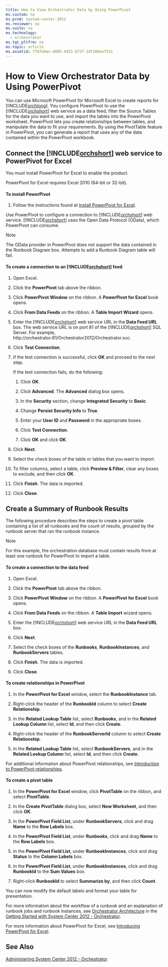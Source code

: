 ```yaml
---
title: How to View Orchestrator Data by Using PowerPivot
ms.custom: na
ms.prod: system-center-2012
ms.reviewer: na
ms.suite: na
ms.technology: 
  - orchestrator
ms.tgt_pltfrm: na
ms.topic: article
ms.assetid: 7707e8ac-d885-4453-b72f-14f208eaf531
---
```

# How to View Orchestrator Data by Using PowerPivot
You can use Microsoft PowerPivot for Microsoft Excel to create reports for [!INCLUDE[orchlong](Token/orchlong_md.md)]. You configure PowerPivot to use the [!INCLUDE[orchshort](Token/orchshort_md.md)] web service as a data feed, filter the Source Tables for the data you want to use, and import the tables into the PowerPivot worksheet. PowerPivot lets you create relationships between tables, and manipulate the data to fit your requirements. By using the PivotTable feature in PowerPivot, you can generate a report that uses any of the data contained within the PowerPivot workbook.

## Connect the [!INCLUDE[orchshort](Token/orchshort_md.md)] web service to PowerPivot for Excel
You must install PowerPivot for Excel to enable the product.

PowerPivot for Excel requires Excel 2010 \(64\-bit or 32\-bit\).

#### To install PowerPivot

1.  Follow the instructions found at [Install PowerPivot for Excel](http://go.microsoft.com/fwlink/p/?LinkID=184678).

Use PowerPivot to configure a connection to [!INCLUDE[orchshort](Token/orchshort_md.md)] web service. [!INCLUDE[orchshort](Token/orchshort_md.md)] uses the Open Data Protocol \(OData\), which PowerPivot can consume.

> [!NOTE]
> The OData provider in PowerPivot does not support the data contained in the Runbook Diagram box. Attempts to add a Runbook Diagram table will fail.

#### To create a connection to an [!INCLUDE[orchshort](Token/orchshort_md.md)] feed

1.  Open Excel.

2.  Click the **PowerPivot** tab above the ribbon.

3.  Click **PowerPivot Window** on the ribbon. A **PowerPivot for Excel** book opens.

4.  Click **From Data Feeds** on the ribbon. A **Table Import Wizard** opens.

5.  Enter the [!INCLUDE[orchshort](Token/orchshort_md.md)] web service URL in the **Data Feed URL** box. The web service URL is on port 81 of the [!INCLUDE[orchshort](Token/orchshort_md.md)] SQL Server. For example, http:\/\/orchestrator:81\/Orchestrator2012\/Orchestrator.svc.

6.  Click **Test Connection**.

7.  If the test connection is successful, click **OK** and proceed to the next step.

    If the test connection fails, do the following:

    1.  Click **OK**.

    2.  Click **Advanced**. The **Advanced** dialog box opens.

    3.  In the **Security** section, change **Integrated Security** to **Basic**.

    4.  Change **Persist Security Info** to **True**.

    5.  Enter your **User ID** and **Password** in the appropriate boxes.

    6.  Click **Test Connection**.

    7.  Click **OK** and click **OK**.

8.  Click **Next**.

9. Select the check boxes of the table or tables that you want to import.

10. To filter columns, select a table, click **Preview & Filter**, clear any boxes to exclude, and then click **OK**.

11. Click **Finish**. The data is imported.

12. Click **Close**.

## Create a Summary of Runbook Results
The following procedure describes the steps to create a pivot table containing a list of all runbooks and the count of results, grouped by the runbook server that ran the runbook instance.

> [!NOTE]
> For this example, the orchestration database must contain results from at least one runbook for PowerPivot to import a table.

#### To create a connection to the data feed

1.  Open Excel.

2.  Click the **PowerPivot** tab above the ribbon.

3.  Click **PowerPivot Window** on the ribbon. A **PowerPivot for Excel** book opens.

4.  Click **From Data Feeds** on the ribbon. A **Table Import** wizard opens.

5.  Enter the [!INCLUDE[orchshort](Token/orchshort_md.md)] web service URL in the **Data Feed URL** box.

6.  Click **Next**.

7.  Select the check boxes of the **Runbooks**, **RunbookInstances**, and **RunbookServers** tables.

8.  Click **Finish**. The data is imported.

9. Click **Close**.

#### To create relationships in PowerPivot

1.  In the **PowerPivot for Excel** window, select the **RunbookInstance** tab.

2.  Right\-click the header of the **RunbookId** column to select **Create Relationship**.

3.  In the **Related Lookup Table** list, select **Runbooks**, and in the **Related Lookup Column** list, select **Id**, and then click **Create**.

4.  Right\-click the header of the **RunbookServerId** column to select **Create Relationship**.

5.  In the **Related Lookup Table** list, select **RunbookServers**, and in the **Related Lookup Column** list, select **Id**, and then click **Create**.

For additional information about PowerPivot relationships, see [Introduction to PowerPivot relationships](http://go.microsoft.com/fwlink/p/?LinkId=224794).

#### To create a pivot table

1.  In the **PowerPivot for Excel** window, click **PivotTable** on the ribbon, and select **PivotTable**.

2.  In the **Create PivotTable** dialog box, select **New Worksheet**, and then click **OK**.

3.  In the **PowerPivot Field List**, under **RunbookServers**, click and drag **Name** to the **Row Labels** box.

4.  In the **PowerPivot Field List**, under **Runbooks**, click and drag **Name** to the **Row Labels** box.

5.  In the **PowerPivot Field List**, under **RunbookInstances**, click and drag **Status** to the **Column Labels** box.

6.  In the **PowerPivot Field List**, under **RunbookInstances**, click and drag **RunbookId** to the **Sum Values** box.

7.  Right\-click **RunbookId** to select **Summarize by**, and then click **Count**.

You can now modify the default labels and format your table for presentation.

For more information about the workflow of a runbook and an explanation of runbook jobs and runbook instances, see [Orchestrator Architecture](Orchestrator-Architecture.md) in the [Getting Started with System Center 2012 - Orchestrator](Getting-Started-with-System-Center-2012---Orchestrator.md).

For more information about PowerPivot for Excel, see [Introducing PowerPivot for Excel](http://go.microsoft.com/fwlink/p/?LinkID=187006).

## See Also
[Administering System Center 2012 - Orchestrator](Administering-System-Center-2012---Orchestrator.md)



